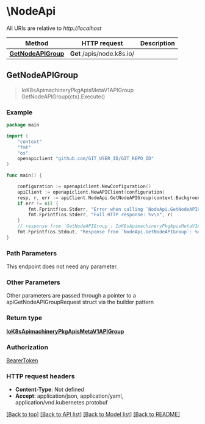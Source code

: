 # \NodeApi

All URIs are relative to *http://localhost*

Method | HTTP request | Description
------------- | ------------- | -------------
[**GetNodeAPIGroup**](NodeApi.md#GetNodeAPIGroup) | **Get** /apis/node.k8s.io/ | 



## GetNodeAPIGroup

> IoK8sApimachineryPkgApisMetaV1APIGroup GetNodeAPIGroup(ctx).Execute()





### Example

```go
package main

import (
    "context"
    "fmt"
    "os"
    openapiclient "github.com/GIT_USER_ID/GIT_REPO_ID"
)

func main() {

    configuration := openapiclient.NewConfiguration()
    apiClient := openapiclient.NewAPIClient(configuration)
    resp, r, err := apiClient.NodeApi.GetNodeAPIGroup(context.Background()).Execute()
    if err != nil {
        fmt.Fprintf(os.Stderr, "Error when calling `NodeApi.GetNodeAPIGroup``: %v\n", err)
        fmt.Fprintf(os.Stderr, "Full HTTP response: %v\n", r)
    }
    // response from `GetNodeAPIGroup`: IoK8sApimachineryPkgApisMetaV1APIGroup
    fmt.Fprintf(os.Stdout, "Response from `NodeApi.GetNodeAPIGroup`: %v\n", resp)
}
```

### Path Parameters

This endpoint does not need any parameter.

### Other Parameters

Other parameters are passed through a pointer to a apiGetNodeAPIGroupRequest struct via the builder pattern


### Return type

[**IoK8sApimachineryPkgApisMetaV1APIGroup**](IoK8sApimachineryPkgApisMetaV1APIGroup.md)

### Authorization

[BearerToken](../README.md#BearerToken)

### HTTP request headers

- **Content-Type**: Not defined
- **Accept**: application/json, application/yaml, application/vnd.kubernetes.protobuf

[[Back to top]](#) [[Back to API list]](../README.md#documentation-for-api-endpoints)
[[Back to Model list]](../README.md#documentation-for-models)
[[Back to README]](../README.md)

